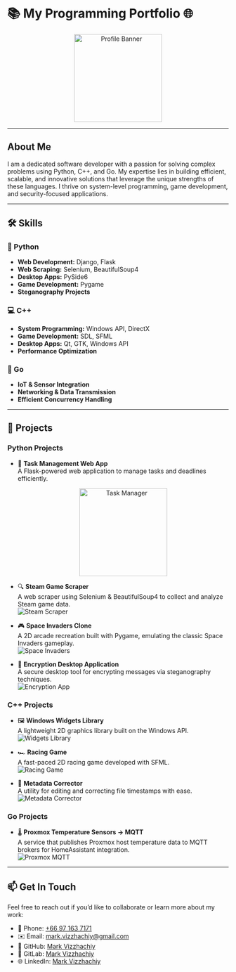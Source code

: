 # 📚 My Programming Portfolio 🌐

<p align="center">
  <img src="images/profile-banner.png" alt="Profile Banner" width="200" height="200" />
</p>

---

## About Me

I am a dedicated software developer with a passion for solving complex problems using Python, C++, and Go. My expertise lies in building efficient, scalable, and innovative solutions that leverage the unique strengths of these languages. I thrive on system-level programming, game development, and security-focused applications.

---

## 🛠️ Skills

### 🐍 Python
- **Web Development:** Django, Flask  
- **Web Scraping:** Selenium, BeautifulSoup4  
- **Desktop Apps:** PySide6  
- **Game Development:** Pygame  
- **Steganography Projects**

### 💻 C++
- **System Programming:** Windows API, DirectX  
- **Game Development:** SDL, SFML  
- **Desktop Apps:** Qt, GTK, Windows API  
- **Performance Optimization**

### 🚀 Go
- **IoT & Sensor Integration**  
- **Networking & Data Transmission**  
- **Efficient Concurrency Handling**

---

## 📂 Projects

### Python Projects
- 🚀 **Task Management Web App**  
  A Flask-powered web application to manage tasks and deadlines efficiently.  
  <p align="center">
    <img src="images/task_manager.png" alt="Task Manager" width="200" />
  </p>

- 🔍 **Steam Game Scraper**  
  A web scraper using Selenium & BeautifulSoup4 to collect and analyze Steam game data.  
  ![Steam Scraper](images/steam_scraper.png)

- 🎮 **Space Invaders Clone**  
  A 2D arcade recreation built with Pygame, emulating the classic Space Invaders gameplay.  
  ![Space Invaders](images/space_invaders.png)

- 🔏 **Encryption Desktop Application**  
  A secure desktop tool for encrypting messages via steganography techniques.  
  ![Encryption App](images/encryption_app.png)

### C++ Projects
- 🖼 **Windows Widgets Library**  
  A lightweight 2D graphics library built on the Windows API.  
  ![Widgets Library](images/widgets_library.png)

- 🏎 **Racing Game**  
  A fast-paced 2D racing game developed with SFML.  
  ![Racing Game](images/racing_game.png)

- 📂 **Metadata Corrector**  
  A utility for editing and correcting file timestamps with ease.  
  ![Metadata Corrector](images/metadata_corrector.png)

### Go Projects
- 🌡 **Proxmox Temperature Sensors → MQTT**  
  A service that publishes Proxmox host temperature data to MQTT brokers for HomeAssistant integration.  
  ![Proxmox MQTT](images/proxmox_mqtt.png)

---

## 📫 Get In Touch

Feel free to reach out if you’d like to collaborate or learn more about my work:

- 📱 Phone:      [+66 97 163 7171](tel:+66971637171)
- ✉️ Email:     [mark.vizzhachiy@gmail.com](mailto:mark.vizzhachiy@gmail.com)
- 🐙 GitHub:    [Mark Vizzhachiy](https://github.com/Markf349g)  
- 🦊 GitLab:    [Mark Vizzhachiy](https://gitlab.com/mark.vizzhachiy) 
- 🌐 LinkedIn:  [Mark Vizzhachiy](www.linkedin.com/in/mark-v-28033536b)  